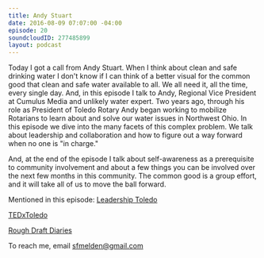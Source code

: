 ```yaml
---
title: Andy Stuart
date: 2016-08-09 07:07:00 -04:00
episode: 20
soundcloudID: 277485899
layout: podcast
---
```


Today I got a call from Andy Stuart. When I think about clean and safe drinking water I don't know if I can think of a better visual for the common good that clean and safe water available to all. We all need it, all the time, every single day. And, in this episode I talk to Andy, Regional Vice President at Cumulus Media and unlikely water expert. Two years ago, through his role as President of Toledo Rotary Andy began working to mobilize Rotarians to learn about and solve our water issues in Northwest Ohio. In this episode we dive into the many facets of this complex problem. We talk about leadership and collaboration and how to figure out a way forward when no one is "in charge." 

And, at the end of the episode I talk about self-awareness as a prerequisite to community involvement and about a few things you can be involved over the next few months in this community. The common good is a group effort, and it will take all of us to move the ball forward. 

Mentioned in this episode:
[Leadership Toledo](http://www.leadershiptoledo.org/)

[TEDxToledo](http://tedxtoledo.com/)

[Rough Draft Diaries](http://www.wgte.org/wgte/listen/index.asp?page_id=2056)

To reach me, email sfmelden@gmail.com